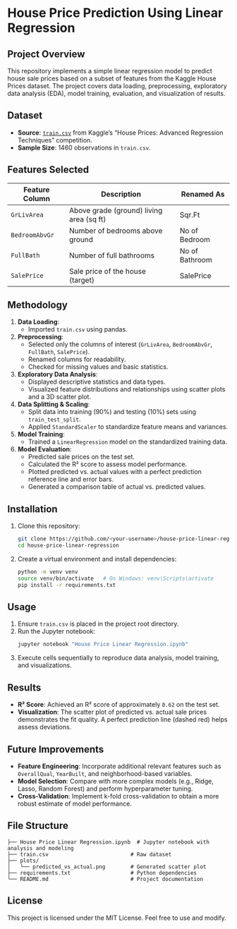 # House Price Prediction Using Linear Regression

## Project Overview

This repository implements a simple linear regression model to predict house sale prices based on a subset of features from the Kaggle House Prices dataset. The project covers data loading, preprocessing, exploratory data analysis (EDA), model training, evaluation, and visualization of results.

## Dataset

- **Source**: [`train.csv`](https://www.kaggle.com/c/house-prices-advanced-regression-techniques/data) from Kaggle’s “House Prices: Advanced Regression Techniques” competition.
- **Sample Size**: 1460 observations in `train.csv`.

## Features Selected

| Feature Column | Description                              | Renamed As     |
| -------------- | ---------------------------------------- | -------------- |
| `GrLivArea`    | Above grade (ground) living area (sq ft) | Sqr.Ft         |
| `BedroomAbvGr` | Number of bedrooms above ground          | No of Bedroom  |
| `FullBath`     | Number of full bathrooms                 | No of Bathroom |
| `SalePrice`    | Sale price of the house (target)         | SalePrice      |

## Methodology

1. **Data Loading**:
   - Imported `train.csv` using pandas.
2. **Preprocessing**:
   - Selected only the columns of interest (`GrLivArea`, `BedroomAbvGr`, `FullBath`, `SalePrice`).
   - Renamed columns for readability.
   - Checked for missing values and basic statistics.
3. **Exploratory Data Analysis**:
   - Displayed descriptive statistics and data types.
   - Visualized feature distributions and relationships using scatter plots and a 3D scatter plot.
4. **Data Splitting & Scaling**:
   - Split data into training (90%) and testing (10%) sets using `train_test_split`.
   - Applied `StandardScaler` to standardize feature means and variances.
5. **Model Training**:
   - Trained a `LinearRegression` model on the standardized training data.
6. **Model Evaluation**:
   - Predicted sale prices on the test set.
   - Calculated the R² score to assess model performance.
   - Plotted predicted vs. actual values with a perfect prediction reference line and error bars.
   - Generated a comparison table of actual vs. predicted values.

## Installation

1. Clone this repository:
   ```bash
   git clone https://github.com/<your-username>/house-price-linear-regression.git
   cd house-price-linear-regression
   ```
2. Create a virtual environment and install dependencies:
   ```bash
   python -m venv venv
   source venv/bin/activate   # On Windows: venv\Scripts\activate
   pip install -r requirements.txt
   ```

## Usage

1. Ensure `train.csv` is placed in the project root directory.
2. Run the Jupyter notebook:
   ```bash
   jupyter notebook "House Price Linear Regression.ipynb"
   ```
3. Execute cells sequentially to reproduce data analysis, model training, and visualizations.

## Results

- **R² Score**: Achieved an R² score of approximately `0.62` on the test set.
- **Visualization**: The scatter plot of predicted vs. actual sale prices demonstrates the fit quality. A perfect prediction line (dashed red) helps assess deviations.



## Future Improvements

- **Feature Engineering**: Incorporate additional relevant features such as `OverallQual`, `YearBuilt`, and neighborhood-based variables.
- **Model Selection**: Compare with more complex models (e.g., Ridge, Lasso, Random Forest) and perform hyperparameter tuning.
- **Cross-Validation**: Implement k-fold cross-validation to obtain a more robust estimate of model performance.

## File Structure

```
├── House Price Linear Regression.ipynb  # Jupyter notebook with analysis and modeling
├── train.csv                          # Raw dataset
├── plots/
│   └── predicted_vs_actual.png        # Generated scatter plot
├── requirements.txt                   # Python dependencies
└── README.md                          # Project documentation
```

## License

This project is licensed under the MIT License. Feel free to use and modify.
